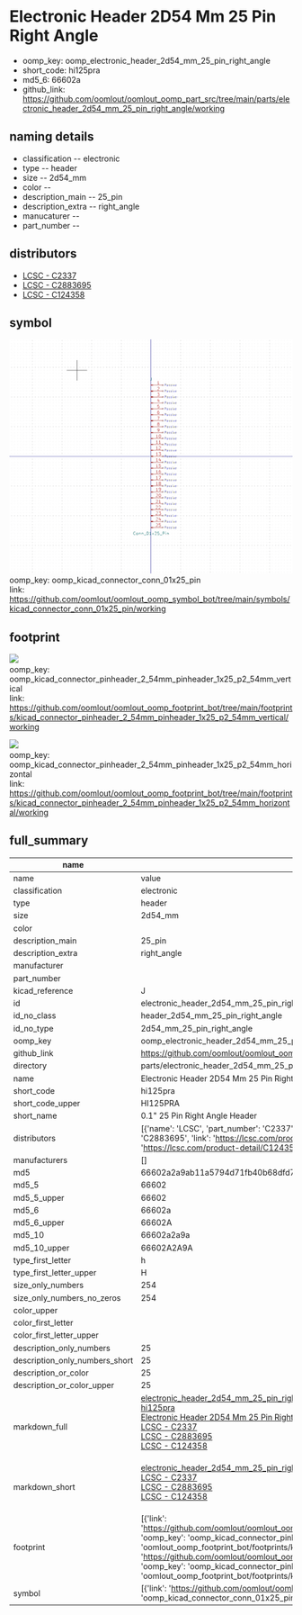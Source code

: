 # Electronic Header 2D54 Mm 25 Pin Right Angle

  
* oomp_key: oomp_electronic_header_2d54_mm_25_pin_right_angle 
* short_code: hi125pra
* md5_6: 66602a  
* github_link: https://github.com/oomlout/oomlout_oomp_part_src/tree/main/parts/electronic_header_2d54_mm_25_pin_right_angle/working  
## naming details
* classification -- electronic
* type -- header
* size -- 2d54_mm
* color -- 
* description_main -- 25_pin
* description_extra -- right_angle
* manucaturer -- 
* part_number -- 

## distributors
* [LCSC - C2337](https://lcsc.com/product-detail/C2337.html)  
* [LCSC - C2883695](https://lcsc.com/product-detail/C2883695.html)  
* [LCSC - C124358](https://lcsc.com/product-detail/C124358.html)  


## symbol

![](symbol/0/working/working_600.png)  
oomp_key: oomp_kicad_connector_conn_01x25_pin  
link: https://github.com/oomlout/oomlout_oomp_symbol_bot/tree/main/symbols/kicad_connector_conn_01x25_pin/working  

## footprint

![](footprint/0/working/working_600.png)  
oomp_key: oomp_kicad_connector_pinheader_2_54mm_pinheader_1x25_p2_54mm_vertical  
link: https://github.com/oomlout/oomlout_oomp_footprint_bot/tree/main/footprints/kicad_connector_pinheader_2_54mm_pinheader_1x25_p2_54mm_vertical/working  

![](footprint/0/working/working_600.png)  
oomp_key: oomp_kicad_connector_pinheader_2_54mm_pinheader_1x25_p2_54mm_horizontal  
link: https://github.com/oomlout/oomlout_oomp_footprint_bot/tree/main/footprints/kicad_connector_pinheader_2_54mm_pinheader_1x25_p2_54mm_horizontal/working  

## full_summary
| name | value | 
| --- | --- | 
| name | value | 
| classification | electronic | 
| type | header | 
| size | 2d54_mm | 
| color |  | 
| description_main | 25_pin | 
| description_extra | right_angle | 
| manufacturer |  | 
| part_number |  | 
| kicad_reference | J | 
| id | electronic_header_2d54_mm_25_pin_right_angle | 
| id_no_class | header_2d54_mm_25_pin_right_angle | 
| id_no_type | 2d54_mm_25_pin_right_angle | 
| oomp_key | oomp_electronic_header_2d54_mm_25_pin_right_angle | 
| github_link | https://github.com/oomlout/oomlout_oomp_part_src/tree/main/parts/electronic_header_2d54_mm_25_pin_right_angle/working | 
| directory | parts/electronic_header_2d54_mm_25_pin_right_angle | 
| name | Electronic Header 2D54 Mm 25 Pin Right Angle | 
| short_code | hi125pra | 
| short_code_upper | HI125PRA | 
| short_name | 0.1" 25 Pin Right Angle Header | 
| distributors | [{'name': 'LCSC', 'part_number': 'C2337', 'link': 'https://lcsc.com/product-detail/C2337.html', 'id': 'distributor_lcsc'}, {'name': 'LCSC', 'part_number': 'C2883695', 'link': 'https://lcsc.com/product-detail/C2883695.html', 'id': 'distributor_lcsc'}, {'name': 'LCSC', 'part_number': 'C124358', 'link': 'https://lcsc.com/product-detail/C124358.html', 'id': 'distributor_lcsc'}] | 
| manufacturers | [] | 
| md5 | 66602a2a9ab11a5794d71fb40b68dfd7 | 
| md5_5 | 66602 | 
| md5_5_upper | 66602 | 
| md5_6 | 66602a | 
| md5_6_upper | 66602A | 
| md5_10 | 66602a2a9a | 
| md5_10_upper | 66602A2A9A | 
| type_first_letter | h | 
| type_first_letter_upper | H | 
| size_only_numbers | 254 | 
| size_only_numbers_no_zeros | 254 | 
| color_upper |  | 
| color_first_letter |  | 
| color_first_letter_upper |  | 
| description_only_numbers | 25 | 
| description_only_numbers_short | 25 | 
| description_or_color | 25 | 
| description_or_color_upper | 25 | 
| markdown_full | [electronic_header_2d54_mm_25_pin_right_angle](https://github.com/oomlout/oomlout_oomp_part_src/tree/main/parts/electronic_header_2d54_mm_25_pin_right_angle/working)<br>[hi125pra](https://github.com/oomlout/oomlout_oomp_part_src/tree/main/parts/electronic_header_2d54_mm_25_pin_right_angle/working)<br>[Electronic Header 2D54 Mm 25 Pin Right Angle](https://github.com/oomlout/oomlout_oomp_part_src/tree/main/parts/electronic_header_2d54_mm_25_pin_right_angle/working)<br>[LCSC - C2337<br>](https://lcsc.com/product-detail/C2337.html)[LCSC - C2883695<br>](https://lcsc.com/product-detail/C2883695.html)[LCSC - C124358<br>](https://lcsc.com/product-detail/C124358.html)<br> | 
| markdown_short | [electronic_header_2d54_mm_25_pin_right_angle](https://github.com/oomlout/oomlout_oomp_part_src/tree/main/parts/electronic_header_2d54_mm_25_pin_right_angle/working)<br>[LCSC - C2337<br>](https://lcsc.com/product-detail/C2337.html)[LCSC - C2883695<br>](https://lcsc.com/product-detail/C2883695.html)[LCSC - C124358<br>](https://lcsc.com/product-detail/C124358.html)<br> | 
| footprint | [{'link': 'https://github.com/oomlout/oomlout_oomp_footprint_bot/tree/main/foootprntss/kicad_connector_pinheader_2_54mm_pinheader_1x25_p2_54mm_vertical', 'oomp_key': 'oomp_kicad_connector_pinheader_2_54mm_pinheader_1x25_p2_54mm_vertical', 'directory': 'oomlout_oomp_footprint_bot/footprints/kicad_connector_pinheader_2_54mm_pinheader_1x25_p2_54mm_vertical//working/working.kicad_mod'}, {'link': 'https://github.com/oomlout/oomlout_oomp_footprint_bot/tree/main/foootprntss/kicad_connector_pinheader_2_54mm_pinheader_1x25_p2_54mm_horizontal', 'oomp_key': 'oomp_kicad_connector_pinheader_2_54mm_pinheader_1x25_p2_54mm_horizontal', 'directory': 'oomlout_oomp_footprint_bot/footprints/kicad_connector_pinheader_2_54mm_pinheader_1x25_p2_54mm_horizontal//working/working.kicad_mod'}] | 
| symbol | [{'link': 'https://github.com/oomlout/oomlout_oomp_symbol_bot/tree/main/symbols/kicad_connector_conn_01x25_pin', 'oomp_key': 'oomp_kicad_connector_conn_01x25_pin', 'directory': 'oomlout_oomp_symbol_bot/symbols/kicad_connector_conn_01x25_pin//working/working.kicad_sym'}] | 
